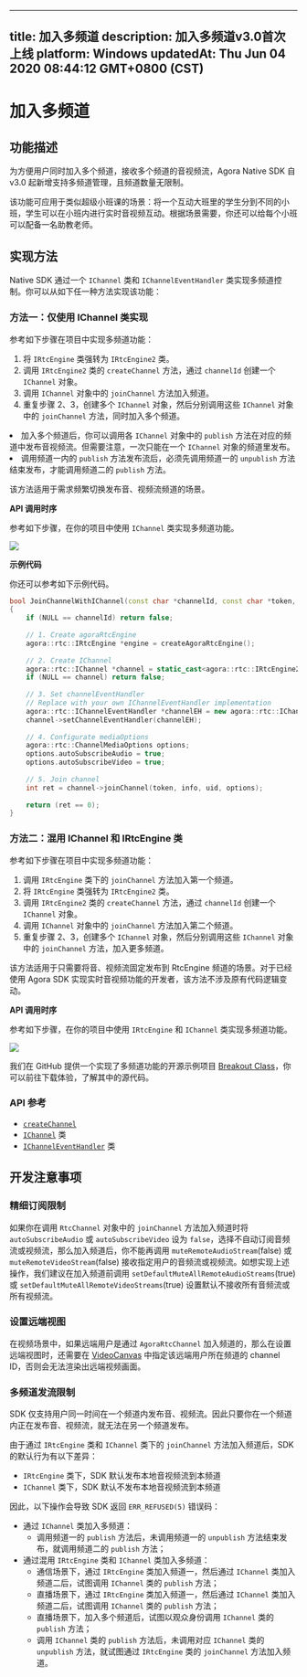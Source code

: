 
---
title: 加入多频道
description: 加入多频道v3.0首次上线
platform: Windows
updatedAt: Thu Jun 04 2020 08:44:12 GMT+0800 (CST)
---
# 加入多频道
## 功能描述

为方便用户同时加入多个频道，接收多个频道的音视频流，Agora Native SDK 自 v3.0 起新增支持多频道管理，且频道数量无限制。

该功能可应用于类似超级小班课的场景：将一个互动大班里的学生分到不同的小班，学生可以在小班内进行实时音视频互动。根据场景需要，你还可以给每个小班可以配备一名助教老师。

## 实现方法
Native SDK 通过一个 `IChannel` 类和 `IChannelEventHandler` 类实现多频道控制。你可以从如下任一种方法实现该功能：

### 方法一：仅使用 IChannel 类实现

参考如下步骤在项目中实现多频道功能：

1. 将 `IRtcEngine` 类强转为 `IRtcEngine2` 类。
2. 调用 `IRtcEngine2` 类的 `createChannel` 方法，通过 `channelId` 创建一个 `IChannel` 对象。
3. 调用 `IChannel` 对象中的 `joinChannel` 方法加入频道。
4. 重复步骤 2、3，创建多个 `IChannel` 对象，然后分别调用这些 `IChannel` 对象中的 `joinChannel` 方法，同时加入多个频道。

<div class="alert note">
	<li>加入多个频道后，你可以调用各 <code>IChannel</code> 对象中的 <code>publish</code> 方法在对应的频道中发布音视频流。但需要注意，一次只能在一个 <code>IChannel</code> 对象的频道里发布。
	<li>调用频道一内的 <code>publish</code> 方法发布流后，必须先调用频道一的 <code>unpublish</code> 方法结束发布，才能调用频道二的 <code>publish</code> 方法。</div>

该方法适用于需求频繁切换发布音、视频流频道的场景。

**API 调用时序**

参考如下步骤，在你的项目中使用 `IChannel` 类实现多频道功能。

![](https://web-cdn.agora.io/docs-files/1575867835131)

**示例代码**

你还可以参考如下示例代码。

```C++
bool JoinChannelWithIChannel(const char *channelId, const char *token, const char *info, uid_t uid)
{
    if (NULL == channelId) return false;
    
    // 1. Create agoraRtcEngine
    agora::rtc::IRtcEngine *engine = createAgoraRtcEngine();
    
    // 2. Create IChannel
    agora::rtc::IChannel *channel = static_cast<agora::rtc::IRtcEngine2 *>(engine)->createChannel(channelId);
    if (NULL == channel) return false;
    
    // 3. Set channelEventHandler
    // Replace with your own IChannelEventHandler implementation
    agora::rtc::IChannelEventHandler *channelEH = new agora::rtc::IChannelEventHandler();
    channel->setChannelEventHandler(channelEH);
  
    // 4. Configurate mediaOptions
    agora::rtc::ChannelMediaOptions options;
    options.autoSubscribeAudio = true;
    options.autoSubscribeVideo = true;
    
    // 5. Join channel
    int ret = channel->joinChannel(token, info, uid, options);
    
    return (ret == 0);
}
```

### 方法二：混用 IChannel 和 IRtcEngine 类

参考如下步骤在项目中实现多频道功能：

1. 调用 `IRtcEngine` 类下的 `joinChannel` 方法加入第一个频道。
2. 将 `IRtcEngine` 类强转为 `IRtcEngine2` 类。
3. 调用 `IRtcEngine2` 类的 `createChannel` 方法，通过 `channelId` 创建一个 `IChannel` 对象。
4. 调用 `IChannel` 对象中的 `joinChannel` 方法加入第二个频道。
5. 重复步骤 2、3，创建多个 `IChannel` 对象，然后分别调用这些 `IChannel` 对象中的 `joinChannel` 方法，加入更多频道。

该方法适用于只需要将音、视频流固定发布到 RtcEngine 频道的场景。对于已经使用 Agora SDK 实现实时音视频功能的开发者，该方法不涉及原有代码逻辑变动。

**API 调用时序**

参考如下步骤，在你的项目中使用 `IRtcEngine` 和 `IChannel` 类实现多频道功能。

![](https://web-cdn.agora.io/docs-files/1575865396747)

我们在 GitHub 提供一个实现了多频道功能的开源示例项目 [Breakout Class](https://github.com/AgoraIO-Usecase/Breakout-Class/tree/master/breakout-windows)，你可以前往下载体验，了解其中的源代码。

### API 参考

- [`createChannel`](https://docs.agora.io/cn/Voice/API%20Reference/cpp/classagora_1_1rtc_1_1_i_rtc_engine2.html#a9cabefe84d3a52400f941f1bd8c0f486)
- [`IChannel`](https://docs.agora.io/cn/Voice/API%20Reference/cpp/classagora_1_1rtc_1_1_i_channel.html) 类
- [`IChannelEventHandler`](https://docs.agora.io/cn/Voice/API%20Reference/cpp/classagora_1_1rtc_1_1_i_channel_event_handler.html) 类

## 开发注意事项

### 精细订阅限制

如果你在调用 `RtcChannel` 对象中的 `joinChannel` 方法加入频道时将 `autoSubscribeAudio` 或 `autoSubscribeVideo` 设为 `false`，选择不自动订阅音频流或视频流，那么加入频道后，你不能再调用 `muteRemoteAudioStream`(false) 或 `muteRemoteVideoStream`(false) 接收指定用户的音频流或视频流。如想实现上述操作，我们建议在加入频道前调用  `setDefaultMuteAllRemoteAudioStreams`(true) 或 `setDefaultMuteAllRemoteVideoStreams`(true) 设置默认不接收所有音频流或所有视频流。

### 设置远端视图

在视频场景中，如果远端用户是通过 `AgoraRtcChannel` 加入频道的，那么在设置远端视图时，还需要在  [VideoCanvas](https://docs.agora.io/cn/Voice/API%20Reference/cpp/v3.0.0/structagora_1_1rtc_1_1_video_canvas.html)   中指定该远端用户所在频道的 channel ID，否则会无法渲染出远端视频画面。

### 多频道发流限制

SDK 仅支持用户同一时间在一个频道内发布音、视频流。因此只要你在一个频道内正在发布音、视频流，就无法在另一个频道发布。

由于通过 `IRtcEngine` 类和 `IChannel` 类下的 `joinChannel` 方法加入频道后，SDK 的默认行为有以下差异：

- `IRtcEngine` 类下，SDK 默认发布本地音视频流到本频道
- `IChannel` 类下，SDK 默认不发布本地音视频流到本频道

因此，以下操作会导致 SDK 返回 `ERR_REFUSED(5)` 错误码：

- 通过 `IChannel` 类加入多频道：
  - 调用频道一的 `publish` 方法后，未调用频道一的 `unpublish` 方法结束发布，就调用频道二的 `publish` 方法；
- 通过混用 `IRtcEngine` 类和 `IChannel` 类加入多频道：
  - 通信场景下，通过 `IRtcEngine` 类加入频道一，然后通过 `IChannel` 类加入频道二后，试图调用 `IChannel` 类的 `publish` 方法；
  - 直播场景下，通过 `IRtcEngine` 类加入频道一，然后通过 `IChannel` 类加入频道二后，试图调用 `IChannel` 类的 `publish` 方法；
  - 直播场景下，加入多个频道后，试图以观众身份调用 `IChannel` 类的 `publish` 方法；
  - 调用 `IChannel` 类的 `publish` 方法后，未调用对应 `IChannel` 类的 `unpublish` 方法，就试图通过 `IRtcEngine` 类的 `joinChannel` 方法加入频道。



